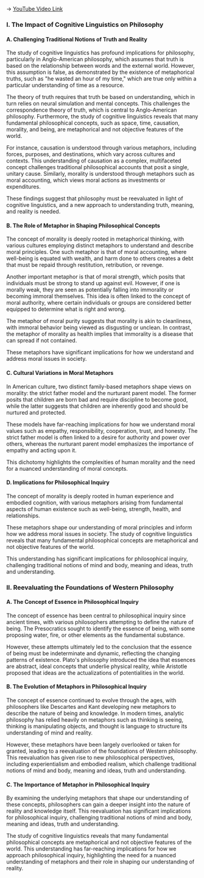 -> [YouTube Video Link](https://www.youtube.com/watch?v=8CUkZc7sLXE&list=PLez3PPtnpncRMUUCgnaZO2WHdEvWwpkpa&index=8&pp=iAQB)

### I. The Impact of Cognitive Linguistics on Philosophy
#### A. Challenging Traditional Notions of Truth and Reality

The study of cognitive linguistics has profound implications for philosophy, particularly in Anglo-American philosophy, which assumes that truth is based on the relationship between words and the external world. However, this assumption is false, as demonstrated by the existence of metaphorical truths, such as "he wasted an hour of my time," which are true only within a particular understanding of time as a resource.

The theory of truth requires that truth be based on understanding, which in turn relies on neural simulation and mental concepts. This challenges the correspondence theory of truth, which is central to Anglo-American philosophy. Furthermore, the study of cognitive linguistics reveals that many fundamental philosophical concepts, such as space, time, causation, morality, and being, are metaphorical and not objective features of the world.

For instance, causation is understood through various metaphors, including forces, purposes, and destinations, which vary across cultures and contexts. This understanding of causation as a complex, multifaceted concept challenges traditional philosophical accounts that posit a single, unitary cause. Similarly, morality is understood through metaphors such as moral accounting, which views moral actions as investments or expenditures.

These findings suggest that philosophy must be reevaluated in light of cognitive linguistics, and a new approach to understanding truth, meaning, and reality is needed.

#### B. The Role of Metaphor in Shaping Philosophical Concepts

The concept of morality is deeply rooted in metaphorical thinking, with various cultures employing distinct metaphors to understand and describe moral principles. One such metaphor is that of moral accounting, where well-being is equated with wealth, and harm done to others creates a debt that must be repaid through restitution, retribution, or revenge.

Another important metaphor is that of moral strength, which posits that individuals must be strong to stand up against evil. However, if one is morally weak, they are seen as potentially falling into immorality or becoming immoral themselves. This idea is often linked to the concept of moral authority, where certain individuals or groups are considered better equipped to determine what is right and wrong.

The metaphor of moral purity suggests that morality is akin to cleanliness, with immoral behavior being viewed as disgusting or unclean. In contrast, the metaphor of morality as health implies that immorality is a disease that can spread if not contained.

These metaphors have significant implications for how we understand and address moral issues in society.

#### C. Cultural Variations in Moral Metaphors

In American culture, two distinct family-based metaphors shape views on morality: the strict father model and the nurturant parent model. The former posits that children are born bad and require discipline to become good, while the latter suggests that children are inherently good and should be nurtured and protected.

These models have far-reaching implications for how we understand moral values such as empathy, responsibility, cooperation, trust, and honesty. The strict father model is often linked to a desire for authority and power over others, whereas the nurturant parent model emphasizes the importance of empathy and acting upon it.

This dichotomy highlights the complexities of human morality and the need for a nuanced understanding of moral concepts.

#### D. Implications for Philosophical Inquiry

The concept of morality is deeply rooted in human experience and embodied cognition, with various metaphors arising from fundamental aspects of human existence such as well-being, strength, health, and relationships.

These metaphors shape our understanding of moral principles and inform how we address moral issues in society. The study of cognitive linguistics reveals that many fundamental philosophical concepts are metaphorical and not objective features of the world.

This understanding has significant implications for philosophical inquiry, challenging traditional notions of mind and body, meaning and ideas, truth and understanding.

### II. Reevaluating the Foundations of Western Philosophy
#### A. The Concept of Essence in Philosophical Inquiry

The concept of essence has been central to philosophical inquiry since ancient times, with various philosophers attempting to define the nature of being. The Presocratics sought to identify the essence of being, with some proposing water, fire, or other elements as the fundamental substance.

However, these attempts ultimately led to the conclusion that the essence of being must be indeterminate and dynamic, reflecting the changing patterns of existence. Plato's philosophy introduced the idea that essences are abstract, ideal concepts that underlie physical reality, while Aristotle proposed that ideas are the actualizations of potentialities in the world.

#### B. The Evolution of Metaphors in Philosophical Inquiry

The concept of essence continued to evolve through the ages, with philosophers like Descartes and Kant developing new metaphors to describe the nature of being and knowledge. In modern times, analytic philosophy has relied heavily on metaphors such as thinking is seeing, thinking is manipulating objects, and thought is language to structure its understanding of mind and reality.

However, these metaphors have been largely overlooked or taken for granted, leading to a reevaluation of the foundations of Western philosophy. This reevaluation has given rise to new philosophical perspectives, including experientialism and embodied realism, which challenge traditional notions of mind and body, meaning and ideas, truth and understanding.

#### C. The Importance of Metaphor in Philosophical Inquiry

By examining the underlying metaphors that shape our understanding of these concepts, philosophers can gain a deeper insight into the nature of reality and knowledge itself. This reevaluation has significant implications for philosophical inquiry, challenging traditional notions of mind and body, meaning and ideas, truth and understanding.

The study of cognitive linguistics reveals that many fundamental philosophical concepts are metaphorical and not objective features of the world. This understanding has far-reaching implications for how we approach philosophical inquiry, highlighting the need for a nuanced understanding of metaphors and their role in shaping our understanding of reality.
